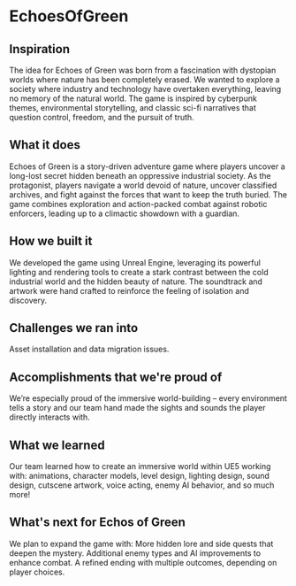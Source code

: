 # EchoesOfGreen

## Inspiration
The idea for Echoes of Green was born from a fascination with dystopian worlds where nature has been completely erased. We wanted to explore a society where industry and technology have overtaken everything, leaving no memory of the natural world. The game is inspired by cyberpunk themes, environmental storytelling, and classic sci-fi narratives that question control, freedom, and the pursuit of truth.
## What it does
Echoes of Green is a story-driven adventure game where players uncover a long-lost secret hidden beneath an oppressive industrial society. As the protagonist, players navigate a world devoid of nature, uncover classified archives, and fight against the forces that want to keep the truth buried. The game combines exploration and action-packed combat against robotic enforcers, leading up to a climactic showdown with a guardian.
## How we built it
We developed the game using Unreal Engine, leveraging its powerful lighting and rendering tools to create a stark contrast between the cold industrial world and the hidden beauty of nature. The soundtrack and artwork were hand crafted to reinforce the feeling of isolation and discovery.
## Challenges we ran into
Asset installation and data migration issues. 
## Accomplishments that we're proud of
We’re especially proud of the immersive world-building – every environment tells a story and our team hand made the sights and sounds the player directly interacts with. 
## What we learned
Our team learned how to create an immersive world within UE5 working with: animations, character models, level design, lighting design, sound design, cutscene artwork, voice acting, enemy AI behavior, and so much more!
## What's next for Echos of Green 
We plan to expand the game with:
More hidden lore and side quests that deepen the mystery.
Additional enemy types and AI improvements to enhance combat.
A refined ending with multiple outcomes, depending on player choices.
